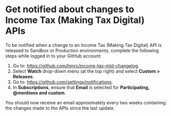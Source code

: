 # Get notified about changes to Income Tax (Making Tax Digital) APIs

To be notified when a change to an Income Tax (Making Tax Digital) API is released to Sandbox or Production environments, complete the following steps while logged in to your GitHub account:

1. Go to: https://github.com/hmrc/income-tax-mtd-changelog.
2. Select **Watch** drop-down menu (at the top right) and select **Custom > Releases**.
3. Go to: https://github.com/settings/notifications.
4. In **Subscriptions**, ensure that **Email** is selected for **Participating, @mentions and custom**.

You should now receive an email approximately every two weeks containing the changes made to the APIs since the last update.